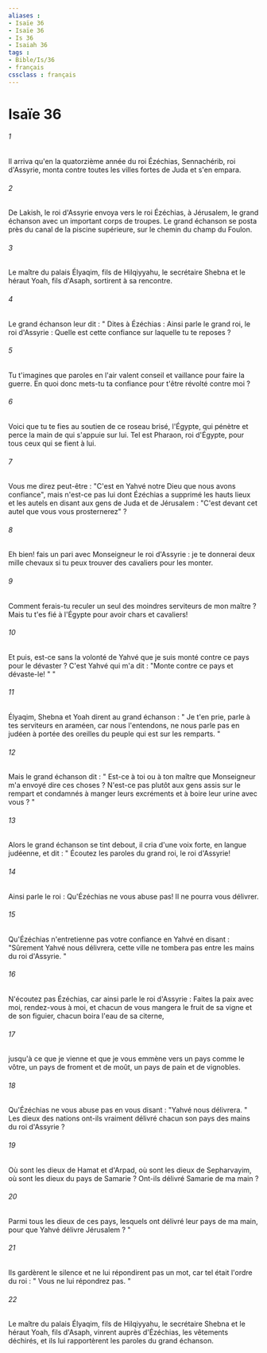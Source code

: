 ```yaml
---
aliases : 
- Isaïe 36
- Isaïe 36
- Is 36
- Isaiah 36
tags : 
- Bible/Is/36
- français
cssclass : français
---
```


# Isaïe 36

###### 1
Il arriva qu'en la quatorzième année du roi Ézéchias, Sennachérib, roi d'Assyrie, monta contre toutes les villes fortes de Juda et s'en empara. 
###### 2
De Lakish, le roi d'Assyrie envoya vers le roi Ézéchias, à Jérusalem, le grand échanson avec un important corps de troupes. Le grand échanson se posta près du canal de la piscine supérieure, sur le chemin du champ du Foulon. 
###### 3
Le maître du palais Élyaqim, fils de Hilqiyyahu, le secrétaire Shebna et le héraut Yoah, fils d'Asaph, sortirent à sa rencontre. 
###### 4
Le grand échanson leur dit : " Dites à Ézéchias : Ainsi parle le grand roi, le roi d'Assyrie : Quelle est cette confiance sur laquelle tu te reposes ? 
###### 5
Tu t'imagines que paroles en l'air valent conseil et vaillance pour faire la guerre. En quoi donc mets-tu ta confiance pour t'être révolté contre moi ? 
###### 6
Voici que tu te fies au soutien de ce roseau brisé, l'Égypte, qui pénètre et perce la main de qui s'appuie sur lui. Tel est Pharaon, roi d'Égypte, pour tous ceux qui se fient à lui. 
###### 7
Vous me direz peut-être : "C'est en Yahvé notre Dieu que nous avons confiance", mais n'est-ce pas lui dont Ézéchias a supprimé les hauts lieux et les autels en disant aux gens de Juda et de Jérusalem : "C'est devant cet autel que vous vous prosternerez" ? 
###### 8
Eh bien! fais un pari avec Monseigneur le roi d'Assyrie : je te donnerai deux mille chevaux si tu peux trouver des cavaliers pour les monter. 
###### 9
Comment ferais-tu reculer un seul des moindres serviteurs de mon maître ? Mais tu t'es fié à l'Égypte pour avoir chars et cavaliers! 
###### 10
Et puis, est-ce sans la volonté de Yahvé que je suis monté contre ce pays pour le dévaster ? C'est Yahvé qui m'a dit : "Monte contre ce pays et dévaste-le! " " 
###### 11
Élyaqim, Shebna et Yoah dirent au grand échanson : " Je t'en prie, parle à tes serviteurs en araméen, car nous l'entendons, ne nous parle pas en judéen à portée des oreilles du peuple qui est sur les remparts. " 
###### 12
Mais le grand échanson dit : " Est-ce à toi ou à ton maître que Monseigneur m'a envoyé dire ces choses ? N'est-ce pas plutôt aux gens assis sur le rempart et condamnés à manger leurs excréments et à boire leur urine avec vous ? " 
###### 13
Alors le grand échanson se tint debout, il cria d'une voix forte, en langue judéenne, et dit : " Écoutez les paroles du grand roi, le roi d'Assyrie! 
###### 14
Ainsi parle le roi : Qu'Ézéchias ne vous abuse pas! Il ne pourra vous délivrer. 
###### 15
Qu'Ézéchias n'entretienne pas votre confiance en Yahvé en disant : "Sûrement Yahvé nous délivrera, cette ville ne tombera pas entre les mains du roi d'Assyrie. " 
###### 16
N'écoutez pas Ézéchias, car ainsi parle le roi d'Assyrie : Faites la paix avec moi, rendez-vous à moi, et chacun de vous mangera le fruit de sa vigne et de son figuier, chacun boira l'eau de sa citerne, 
###### 17
jusqu'à ce que je vienne et que je vous emmène vers un pays comme le vôtre, un pays de froment et de moût, un pays de pain et de vignobles. 
###### 18
Qu'Ézéchias ne vous abuse pas en vous disant : "Yahvé nous délivrera. " Les dieux des nations ont-ils vraiment délivré chacun son pays des mains du roi d'Assyrie ? 
###### 19
Où sont les dieux de Hamat et d'Arpad, où sont les dieux de Sepharvayim, où sont les dieux du pays de Samarie ? Ont-ils délivré Samarie de ma main ? 
###### 20
Parmi tous les dieux de ces pays, lesquels ont délivré leur pays de ma main, pour que Yahvé délivre Jérusalem ? " 
###### 21
Ils gardèrent le silence et ne lui répondirent pas un mot, car tel était l'ordre du roi : " Vous ne lui répondrez pas. " 
###### 22
Le maître du palais Élyaqim, fils de Hilqiyyahu, le secrétaire Shebna et le héraut Yoah, fils d'Asaph, vinrent auprès d'Ézéchias, les vêtements déchirés, et ils lui rapportèrent les paroles du grand échanson. 
